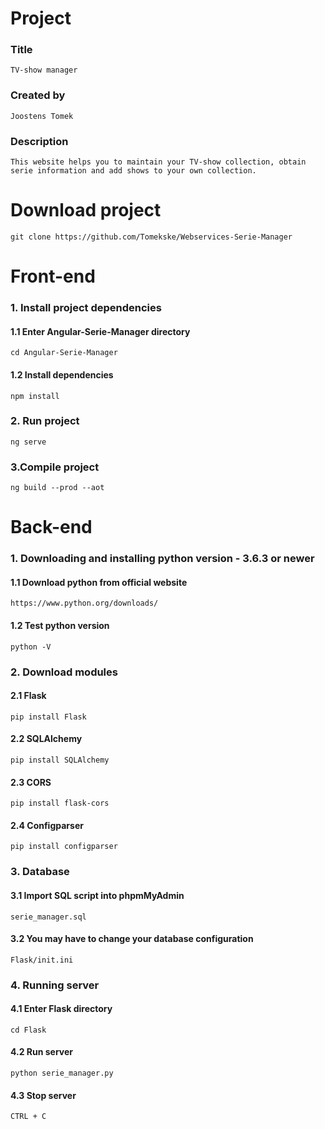 # Project #
### Title ###
 	TV-show manager
### Created by ###
    Joostens Tomek
### Description ###
    This website helps you to maintain your TV-show collection, obtain serie information and add shows to your own collection.

# Download project #
	git clone https://github.com/Tomekske/Webservices-Serie-Manager
# Front-end #
### 1. Install project dependencies ###
#### 1.1 Enter Angular-Serie-Manager directory ####
	cd Angular-Serie-Manager
#### 1.2 Install dependencies ####
	npm install
### 2. Run project ###
	ng serve
### 3.Compile project
	ng build --prod --aot

# Back-end #
### 1. Downloading and installing python version - 3.6.3 or newer ###
#### 1.1 Download python from official website #### 
	https://www.python.org/downloads/
#### 1.2 Test python version ####
	python -V

### 2. Download modules ###
#### 2.1 Flask ####
	pip install Flask
#### 2.2 SQLAlchemy ####
	pip install SQLAlchemy
#### 2.3 CORS ####
	pip install flask-cors
#### 2.4 Configparser ####
	pip install configparser

### 3. Database ###
#### 3.1 Import SQL script into phpmMyAdmin ###
	serie_manager.sql
#### 3.2 You may have to change your database configuration ####
	Flask/init.ini
### 4. Running server ###
#### 4.1 Enter Flask directory ###
	cd Flask
#### 4.2 Run server ####
	python serie_manager.py
#### 4.3 Stop server ####
	CTRL + C




